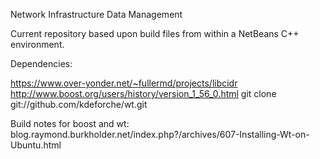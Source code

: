 Network Infrastructure Data Management

Current repository based upon build files from within a NetBeans C++ environment.

Dependencies:

https://www.over-yonder.net/~fullermd/projects/libcidr
http://www.boost.org/users/history/version_1_56_0.html
git clone git://github.com/kdeforche/wt.git

Build notes for boost and wt:
blog.raymond.burkholder.net/index.php?/archives/607-Installing-Wt-on-Ubuntu.html


